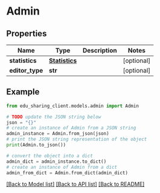 # Admin


## Properties

Name | Type | Description | Notes
------------ | ------------- | ------------- | -------------
**statistics** | [**Statistics**](Statistics.md) |  | [optional] 
**editor_type** | **str** |  | [optional] 

## Example

```python
from edu_sharing_client.models.admin import Admin

# TODO update the JSON string below
json = "{}"
# create an instance of Admin from a JSON string
admin_instance = Admin.from_json(json)
# print the JSON string representation of the object
print(Admin.to_json())

# convert the object into a dict
admin_dict = admin_instance.to_dict()
# create an instance of Admin from a dict
admin_from_dict = Admin.from_dict(admin_dict)
```
[[Back to Model list]](../README.md#documentation-for-models) [[Back to API list]](../README.md#documentation-for-api-endpoints) [[Back to README]](../README.md)



